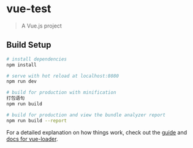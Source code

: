 # vue-test

> A Vue.js project

## Build Setup

``` bash
# install dependencies
npm install

# serve with hot reload at localhost:8080
npm run dev

# build for production with minification
打包语句
npm run build

# build for production and view the bundle analyzer report
npm run build --report
```

For a detailed explanation on how things work, check out the [guide](http://vuejs-templates.github.io/webpack/) and [docs for vue-loader](http://vuejs.github.io/vue-loader).
